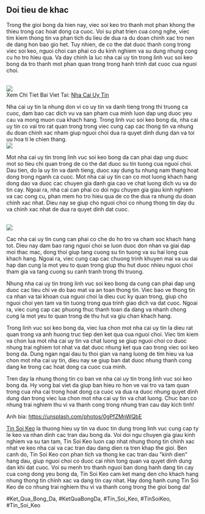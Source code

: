 <div class="img-container">

</div><h2>Doi tieu de khac</h2><p>Trong the gioi bong da hien nay, viec soi keo tro thanh mot phan khong the thieu trong cac hoat dong ca cuoc. Voi su phat trien cua cong nghe, viec tim kiem thong tin va phan tich du lieu de dua ra du doan chinh xac tro nen de dang hon bao gio het. Tuy nhien, de co the dat duoc thanh cong trong viec soi keo, nguoi choi can phai co du kinh nghiem va su dung nhung cong cu ho tro hieu qua. Va day chinh la luc nha cai uy tin trong linh vuc soi keo bong da tro thanh mot phan quan trong trong hanh trinh dat cuoc cua nguoi choi.</p><br><img src="https://tinsoikeo1.com/wp-content/uploads/2024/06/sl-home-v1-mb.webp"></br>
Xem Chi Tiet Bai Viet Tai: <a href="https://tinsoikeo1.com/nha-cai-uy-tin/">Nha Cai Uy Tin</a><p>Nha cai uy tin la nhung don vi co uy tin va danh tieng trong thi truong ca cuoc, dam bao cac dich vu va san pham cua minh luon dap ung duoc yeu cau va mong muon cua khach hang. Trong linh vuc soi keo bong da, nha cai uy tin co vai tro rat quan trong trong viec cung cap cac thong tin va nhung du doan chinh xac nham giup nguoi choi dua ra quyet dinh dung dan va toi uu hoa ti le chien thang.<br><img src="https://tinsoikeo1.com/wp-content/uploads/2025/04/debet.webp"></br><p>Mot nha cai uy tin trong linh vuc soi keo bong da can phai dap ung duoc mot so tieu chi quan trong de co the dat duoc su tin tuong cua nguoi choi. Dau tien, do la uy tin va danh tieng, duoc xay dung tu nhung nam thang hoat dong trong nganh ca cuoc. Mot nha cai uy tin can co mot luong khach hang dong dao va duoc cac chuyen gia danh gia cao ve chat luong dich vu va do tin cay. Ngoai ra, nha cai can phai co doi ngu chuyen gia giau kinh nghiem va cac cong cu, phan mem ho tro hieu qua de co the dua ra nhung du doan chinh xac nhat. Dieu nay se giup cho nguoi choi co nhung thong tin day du va chinh xac nhat de dua ra quyet dinh dat cuoc.</p><br><img src="https://tinsoikeo1.com/wp-content/uploads/2025/04/2024-debet.png"></br><p>Cac nha cai uy tin cung can phai co che do ho tro va cham soc khach hang tot. Dieu nay dam bao rang nguoi choi se luon duoc don nhan va giai dap moi thac mac, dong thoi giup tang cuong su tin tuong va su hai long cua khach hang. Ngoai ra, viec cung cap cac chuong trinh khuyen mai va uu dai hap dan cung la mot yeu to quan trong giup thu hut duoc nhieu nguoi choi tham gia va tang cuong su canh tranh trong thi truong.<p>Nhung nha cai uy tin trong linh vuc soi keo bong da cung can phai dap ung duoc cac tieu chi ve do bao mat va an toan thong tin. Viec bao ve thong tin ca nhan va tai khoan cua nguoi choi la dieu cuc ky quan trong, giup cho nguoi choi yen tam va tin tuong trong qua trinh giao dich va dat cuoc. Ngoai ra, viec cung cap cac phuong thuc thanh toan da dang va nhanh chong cung la mot yeu to quan trong de thu hut va giu chan khach hang.</p><p>Trong linh vuc soi keo bong da, viec lua chon mot nha cai uy tin la dieu rat quan trong va anh huong truc tiep den ket qua cua nguoi choi. Viec tim kiem va chon lua mot nha cai uy tin va chat luong se giup nguoi choi co duoc nhung trai nghiem tot nhat va dat duoc nhung ket qua cao trong viec soi keo bong da. Dung ngan ngai dau tu thoi gian va nang luong de tim hieu va lua chon mot nha cai uy tin, dieu nay se giup ban dat duoc nhung thanh cong dang ke trong cac hoat dong ca cuoc cua minh.<p>Tren day la nhung thong tin co ban ve nha cai uy tin trong linh vuc soi keo bong da. Hy vong bai viet da giup ban hieu ro hon ve vai tro va tam quan trong cua nha cai trong hoat dong ca cuoc va dua ra duoc nhung quyet dinh dung dan trong viec lua chon mot nha cai uy tin va chat luong. Chuc ban co nhung trai nghiem thu vi va thanh cong trong nhung tran cau day kich tinh!</p><p>Anh bia: <a href="https://unsplash.com/photos/0gPfZMnWQbE">https://unsplash.com/photos/0gPfZMnWQbE</a></p><p><a href="https://tinsoikeo1.com/">Tin Soi Keo</a> la thuong hieu uy tin va duoc tin dung trong linh vuc cung cap ty le keo va nhan dinh cac tran dau bong da. Voi doi ngu chuyen gia giau kinh nghiem va su tan tam, Tin Soi Keo luon cap nhat nhung thong tin chinh xac nhat ve keo nha cai va cac tran dau dang dien ra tren khap the gioi. Ben canh do, Tin Soi Keo con phan tich va thong ke cac tran dau "kinh dien" hang dau, giup nguoi choi co duoc cai nhin tong quan va quyet dinh dung dan khi dat cuoc. Voi su menh tro thanh nguoi ban dong hanh dang tin cay cua cong dong yeu bong da, Tin Soi Keo cam ket mang den cho khach hang nhung thong tin chinh xac va dang tin cay nhat. Hay dong hanh cung Tin Soi Keo de co nhung trai nghiem thu vi va thanh cong trong the gioi bong da!</p>
#Ket_Qua_Bong_Da, #KetQuaBongDa, #Tin_Soi_Keo, #TinSoiKeo, #Tin_Soi_Keo
